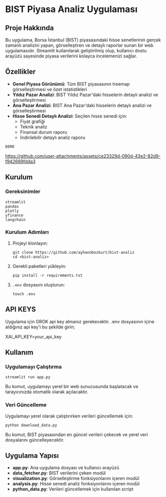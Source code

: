 # BIST Piyasa Analiz Uygulaması

## Proje Hakkında

Bu uygulama, Borsa İstanbul (BIST) piyasasındaki hisse senetlerinin gerçek zamanlı analizini yapan, görselleştiren ve detaylı raporlar sunan bir web uygulamasıdır. Streamlit kullanılarak geliştirilmiş olup, kullanıcı dostu arayüzü sayesinde piyasa verilerini kolayca incelemenizi sağlar.

## Özellikler

- **Genel Piyasa Görünümü**: Tüm BIST piyasasının treemap görselleştirmesi ve özet istatistikleri
- **Yıldız Pazar Analizi**: BIST Yıldız Pazar'daki hisselerin detaylı analizi ve görselleştirmesi
- **Ana Pazar Analizi**: BIST Ana Pazar'daki hisselerin detaylı analizi ve görselleştirmesi
- **Hisse Senedi Detaylı Analizi**: Seçilen hisse senedi için:
  - Fiyat grafiği
  - Teknik analiz
  - Finansal durum raporu
  - İndirilebilir detaylı analiz raporu

```
DEMO
```

https://github.com/user-attachments/assets/ce23329d-090d-43e2-82d9-f942669fdda3


## Kurulum

### Gereksinimler

```
streamlit
pandas
plotly
yfinance
langchain
```

### Kurulum Adımları

1. Projeyi klonlayın:
   ```
   git clone https://github.com/ayhannbozkurt/bist-analiz
   cd <bist-analiz>
   ```

2. Gerekli paketleri yükleyin:
   ```
   pip install -r requirements.txt
   ```

3. `.env` dosyasını oluşturun:
   ```
   touch .env
   ```
## API KEYS

Uygulama için GROK api key almanız gerekecektir. .env dosyasının içine aldığınız api key'i bu şekilde girin;

XAI_API_KEY=your_api_key

## Kullanım

### Uygulamayı Çalıştırma

```
streamlit run app.py
```

Bu komut, uygulamayı yerel bir web sunucusunda başlatacak ve tarayıcınızda otomatik olarak açılacaktır.

### Veri Güncelleme

Uygulamayı yerel olarak çalıştırırken verileri güncellemek için:

```
python download_data.py
```

Bu komut, BIST piyasasından en güncel verileri çekecek ve yerel veri dosyalarını güncelleyecektir.

## Uygulama Yapısı

- **app.py**: Ana uygulama dosyası ve kullanıcı arayüzü
- **data_fetcher.py**: BIST verilerini çeken modül
- **visualization.py**: Görselleştirme fonksiyonlarını içeren modül
- **analysis.py**: Hisse senedi analiz fonksiyonlarını içeren modül
- **python_data.py**: Verileri güncellemek için kullanılan script

